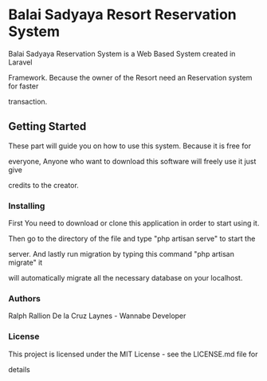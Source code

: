 # Balai Sadyaya Resort Reservation System

Balai Sadyaya Reservation System is a Web Based System created in Laravel 

Framework. Because the owner of the Resort need an Reservation system for faster

 transaction.

## Getting Started

These part will guide you on how to use this system. Because it is free for 

everyone, Anyone who want to download this software will freely use it just give

 credits to the creator.

### Installing

First You need to download or clone this application in order to start using it.

Then go to the directory of the file and type "php artisan serve" to start the 

server. And lastly run migration by typing this command "php artisan migrate" it 

will automatically migrate all the necessary database on your localhost.

### Authors

Ralph Rallion De la Cruz Laynes - Wannabe Developer

### License

This project is licensed under the MIT License - see the LICENSE.md file for

 details

